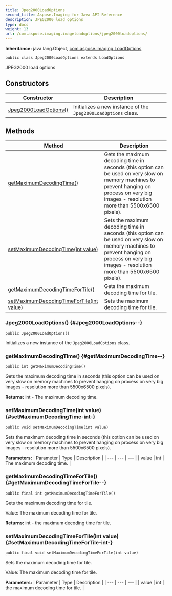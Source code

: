 ```yaml
---
title: Jpeg2000LoadOptions
second_title: Aspose.Imaging for Java API Reference
description: JPEG2000 load options
type: docs
weight: 13
url: /com.aspose.imaging.imageloadoptions/jpeg2000loadoptions/
---
```

**Inheritance:**
java.lang.Object, [com.aspose.imaging.LoadOptions](../../com.aspose.imaging/loadoptions)
```
public class Jpeg2000LoadOptions extends LoadOptions
```

JPEG2000 load options
## Constructors

| Constructor | Description |
| --- | --- |
| [Jpeg2000LoadOptions()](#Jpeg2000LoadOptions--) | Initializes a new instance of the `Jpeg2000LoadOptions` class. |
## Methods

| Method | Description |
| --- | --- |
| [getMaximumDecodingTime()](#getMaximumDecodingTime--) | Gets the maximum decoding time in seconds (this option can be used on very slow on memory machines to prevent hanging on process on very big images - resolution more than 5500x6500 pixels). |
| [setMaximumDecodingTime(int value)](#setMaximumDecodingTime-int-) | Sets the maximum decoding time in seconds (this option can be used on very slow on memory machines to prevent hanging on process on very big images - resolution more than 5500x6500 pixels). |
| [getMaximumDecodingTimeForTile()](#getMaximumDecodingTimeForTile--) | Gets the maximum decoding time for tile. |
| [setMaximumDecodingTimeForTile(int value)](#setMaximumDecodingTimeForTile-int-) | Sets the maximum decoding time for tile. |
### Jpeg2000LoadOptions() {#Jpeg2000LoadOptions--}
```
public Jpeg2000LoadOptions()
```


Initializes a new instance of the `Jpeg2000LoadOptions` class.

### getMaximumDecodingTime() {#getMaximumDecodingTime--}
```
public int getMaximumDecodingTime()
```


Gets the maximum decoding time in seconds (this option can be used on very slow on memory machines to prevent hanging on process on very big images - resolution more than 5500x6500 pixels).

**Returns:**
int - The maximum decoding time.
### setMaximumDecodingTime(int value) {#setMaximumDecodingTime-int-}
```
public void setMaximumDecodingTime(int value)
```


Sets the maximum decoding time in seconds (this option can be used on very slow on memory machines to prevent hanging on process on very big images - resolution more than 5500x6500 pixels).

**Parameters:**
| Parameter | Type | Description |
| --- | --- | --- |
| value | int | The maximum decoding time. |

### getMaximumDecodingTimeForTile() {#getMaximumDecodingTimeForTile--}
```
public final int getMaximumDecodingTimeForTile()
```


Gets the maximum decoding time for tile.

Value: The maximum decoding time for tile.

**Returns:**
int - the maximum decoding time for tile.
### setMaximumDecodingTimeForTile(int value) {#setMaximumDecodingTimeForTile-int-}
```
public final void setMaximumDecodingTimeForTile(int value)
```


Sets the maximum decoding time for tile.

Value: The maximum decoding time for tile.

**Parameters:**
| Parameter | Type | Description |
| --- | --- | --- |
| value | int | the maximum decoding time for tile. |

